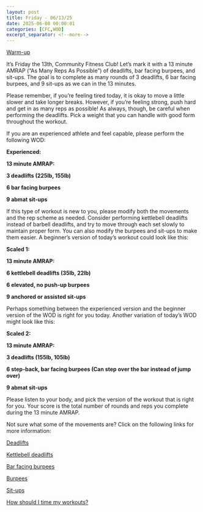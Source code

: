 ```yaml
---
layout: post
title: Friday - 06/13/25
date: 2025-06-08 00:00:01
categories: [CFC,WOD]
excerpt_separator: <!--more-->
---
```

[Warm-up](https://communityfitnessclub.wixsite.com/website/post/basic-full-body-warm-up)

It’s Friday the 13th, Community Fitness Club! Let’s mark it with a 13 minute AMRAP (“As Many Reps As Possible”) of deadlifts, bar facing burpees, and sit-ups. The goal is to complete as many rounds of 3 deadlifts, 6 bar facing burpees, and 9 sit-ups as we can in the 13 minutes. 

Please remember, if you’re feeling tired today, it is okay to move a little slower and take longer breaks. However, if you’re feeling strong, push hard and get in as many reps as possible! As always, though, be careful when performing the deadlifts. Pick a weight that you can handle with good form throughout the workout.

If you are an experienced athlete and feel capable, please perform the following WOD:

**Experienced:**

**13 minute AMRAP:**

**3 deadlifts (225lb, 155lb)**

**6 bar facing burpees**

**9 abmat sit-ups**
<!--more-->

If this type of workout is new to you, please modify both the movements and the rep scheme as needed. Consider performing kettlebell deadlifts instead of barbell deadlifts, and try to move through each set slowly to maintain proper form. You can also modify the burpees and sit-ups to make them easier. A beginner’s version of today’s workout could look like this:

**Scaled 1:**

**13 minute AMRAP:**

**6 kettlebell deadlifts (35lb, 22lb)**

**6 elevated, no push-up burpees**

**9 anchored or assisted sit-ups**

Perhaps something between the experienced version and the beginner version of the WOD is right for you today. Another variation of today’s WOD might look like this:

**Scaled 2:**

**13 minute AMRAP:**

**3 deadlifts (155lb, 105lb)**

**6 step-back, bar facing burpees (Can step over the bar instead of jump over)**

**9 abmat sit-ups**

Please listen to your body, and pick the version of the workout that is right for you. Your score is the total number of rounds and reps you complete during the 13 minute AMRAP. 

Not sure what some of the movements are? Click on the following links for more information:

[Deadlifts](https://communityfitnessclub.wixsite.com/website/post/deadlifts)

[Kettlebell deadlifts](https://communityfitnessclub.wixsite.com/website/post/kettlebell-deadlifts)

[Bar facing burpees](https://www.youtube.com/watch?v=P9ERqlJ5t8g) 

[Burpees](https://communityfitnessclub.wixsite.com/website/post/burpees)

[Sit-ups](https://communityfitnessclub.wixsite.com/website/post/sit-ups) 

[How should I time my workouts?](https://communityfitnessclub.wixsite.com/website/post/how-should-i-time-my-workouts)
